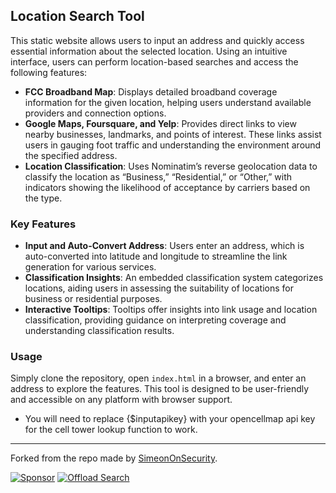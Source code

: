 ## Location Search Tool

This static website allows users to input an address and quickly access essential information about the selected location. Using an intuitive interface, users can perform location-based searches and access the following features:

- **FCC Broadband Map**: Displays detailed broadband coverage information for the given location, helping users understand available providers and connection options.
- **Google Maps, Foursquare, and Yelp**: Provides direct links to view nearby businesses, landmarks, and points of interest. These links assist users in gauging foot traffic and understanding the environment around the specified address.
- **Location Classification**: Uses Nominatim’s reverse geolocation data to classify the location as “Business,” “Residential,” or “Other,” with indicators showing the likelihood of acceptance by carriers based on the type.

### Key Features

- **Input and Auto-Convert Address**: Users enter an address, which is auto-converted into latitude and longitude to streamline the link generation for various services.
- **Classification Insights**: An embedded classification system categorizes locations, aiding users in assessing the suitability of locations for business or residential purposes.
- **Interactive Tooltips**: Tooltips offer insights into link usage and location classification, providing guidance on interpreting coverage and understanding classification results.

### Usage

Simply clone the repository, open `index.html` in a browser, and enter an address to explore the features. This tool is designed to be user-friendly and accessible on any platform with browser support.
- You will need to replace {$inputapikey} with your opencellmap api key for the cell tower lookup function to work.

---

Forked from the repo made by [SimeonOnSecurity](https://simeononsecurity.com).

[![Sponsor](https://img.shields.io/badge/Sponsor-Click%20Here-ff69b4)](https://github.com/sponsors/simeononsecurity)
[![Offload Search](https://img.shields.io/badge/Offload%20Search-Explore-007acc)](https://offloadsearch.simeononsecurity.com)
